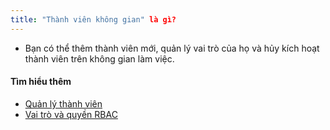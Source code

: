 ```yaml
---
title: "Thành viên không gian" là gì?
---
```


- Bạn có thể thêm thành viên mới, quản lý vai trò của họ và hủy kích hoạt thành viên trên không gian làm việc.

#### Tìm hiểu thêm

- [Quản lý thành viên](https://www.bytebase.com/docs/get-started/step-by-step/manage-members)
- [Vai trò và quyền RBAC](https://www.bytebase.com/docs/concepts/roles-and-permissions)
